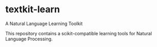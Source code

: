 # textkit-learn
A Natural Language Learning Toolkit

This repository contains a scikit-compatible learning tools for Natural Language Processing.
